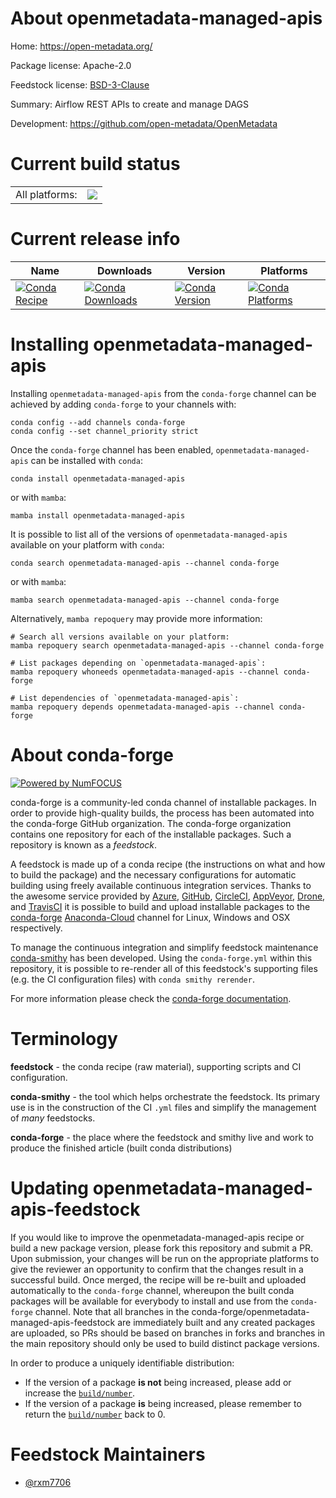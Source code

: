 About openmetadata-managed-apis
===============================

Home: https://open-metadata.org/

Package license: Apache-2.0

Feedstock license: [BSD-3-Clause](https://github.com/conda-forge/openmetadata-managed-apis-feedstock/blob/main/LICENSE.txt)

Summary: Airflow REST APIs to create and manage DAGS

Development: https://github.com/open-metadata/OpenMetadata

Current build status
====================


<table><tr><td>All platforms:</td>
    <td>
      <a href="https://dev.azure.com/conda-forge/feedstock-builds/_build/latest?definitionId=18334&branchName=main">
        <img src="https://dev.azure.com/conda-forge/feedstock-builds/_apis/build/status/openmetadata-managed-apis-feedstock?branchName=main">
      </a>
    </td>
  </tr>
</table>

Current release info
====================

| Name | Downloads | Version | Platforms |
| --- | --- | --- | --- |
| [![Conda Recipe](https://img.shields.io/badge/recipe-openmetadata--managed--apis-green.svg)](https://anaconda.org/conda-forge/openmetadata-managed-apis) | [![Conda Downloads](https://img.shields.io/conda/dn/conda-forge/openmetadata-managed-apis.svg)](https://anaconda.org/conda-forge/openmetadata-managed-apis) | [![Conda Version](https://img.shields.io/conda/vn/conda-forge/openmetadata-managed-apis.svg)](https://anaconda.org/conda-forge/openmetadata-managed-apis) | [![Conda Platforms](https://img.shields.io/conda/pn/conda-forge/openmetadata-managed-apis.svg)](https://anaconda.org/conda-forge/openmetadata-managed-apis) |

Installing openmetadata-managed-apis
====================================

Installing `openmetadata-managed-apis` from the `conda-forge` channel can be achieved by adding `conda-forge` to your channels with:

```
conda config --add channels conda-forge
conda config --set channel_priority strict
```

Once the `conda-forge` channel has been enabled, `openmetadata-managed-apis` can be installed with `conda`:

```
conda install openmetadata-managed-apis
```

or with `mamba`:

```
mamba install openmetadata-managed-apis
```

It is possible to list all of the versions of `openmetadata-managed-apis` available on your platform with `conda`:

```
conda search openmetadata-managed-apis --channel conda-forge
```

or with `mamba`:

```
mamba search openmetadata-managed-apis --channel conda-forge
```

Alternatively, `mamba repoquery` may provide more information:

```
# Search all versions available on your platform:
mamba repoquery search openmetadata-managed-apis --channel conda-forge

# List packages depending on `openmetadata-managed-apis`:
mamba repoquery whoneeds openmetadata-managed-apis --channel conda-forge

# List dependencies of `openmetadata-managed-apis`:
mamba repoquery depends openmetadata-managed-apis --channel conda-forge
```


About conda-forge
=================

[![Powered by
NumFOCUS](https://img.shields.io/badge/powered%20by-NumFOCUS-orange.svg?style=flat&colorA=E1523D&colorB=007D8A)](https://numfocus.org)

conda-forge is a community-led conda channel of installable packages.
In order to provide high-quality builds, the process has been automated into the
conda-forge GitHub organization. The conda-forge organization contains one repository
for each of the installable packages. Such a repository is known as a *feedstock*.

A feedstock is made up of a conda recipe (the instructions on what and how to build
the package) and the necessary configurations for automatic building using freely
available continuous integration services. Thanks to the awesome service provided by
[Azure](https://azure.microsoft.com/en-us/services/devops/), [GitHub](https://github.com/),
[CircleCI](https://circleci.com/), [AppVeyor](https://www.appveyor.com/),
[Drone](https://cloud.drone.io/welcome), and [TravisCI](https://travis-ci.com/)
it is possible to build and upload installable packages to the
[conda-forge](https://anaconda.org/conda-forge) [Anaconda-Cloud](https://anaconda.org/)
channel for Linux, Windows and OSX respectively.

To manage the continuous integration and simplify feedstock maintenance
[conda-smithy](https://github.com/conda-forge/conda-smithy) has been developed.
Using the ``conda-forge.yml`` within this repository, it is possible to re-render all of
this feedstock's supporting files (e.g. the CI configuration files) with ``conda smithy rerender``.

For more information please check the [conda-forge documentation](https://conda-forge.org/docs/).

Terminology
===========

**feedstock** - the conda recipe (raw material), supporting scripts and CI configuration.

**conda-smithy** - the tool which helps orchestrate the feedstock.
                   Its primary use is in the construction of the CI ``.yml`` files
                   and simplify the management of *many* feedstocks.

**conda-forge** - the place where the feedstock and smithy live and work to
                  produce the finished article (built conda distributions)


Updating openmetadata-managed-apis-feedstock
============================================

If you would like to improve the openmetadata-managed-apis recipe or build a new
package version, please fork this repository and submit a PR. Upon submission,
your changes will be run on the appropriate platforms to give the reviewer an
opportunity to confirm that the changes result in a successful build. Once
merged, the recipe will be re-built and uploaded automatically to the
`conda-forge` channel, whereupon the built conda packages will be available for
everybody to install and use from the `conda-forge` channel.
Note that all branches in the conda-forge/openmetadata-managed-apis-feedstock are
immediately built and any created packages are uploaded, so PRs should be based
on branches in forks and branches in the main repository should only be used to
build distinct package versions.

In order to produce a uniquely identifiable distribution:
 * If the version of a package **is not** being increased, please add or increase
   the [``build/number``](https://docs.conda.io/projects/conda-build/en/latest/resources/define-metadata.html#build-number-and-string).
 * If the version of a package **is** being increased, please remember to return
   the [``build/number``](https://docs.conda.io/projects/conda-build/en/latest/resources/define-metadata.html#build-number-and-string)
   back to 0.

Feedstock Maintainers
=====================

* [@rxm7706](https://github.com/rxm7706/)


<!-- dummy commit to enable rerendering -->

